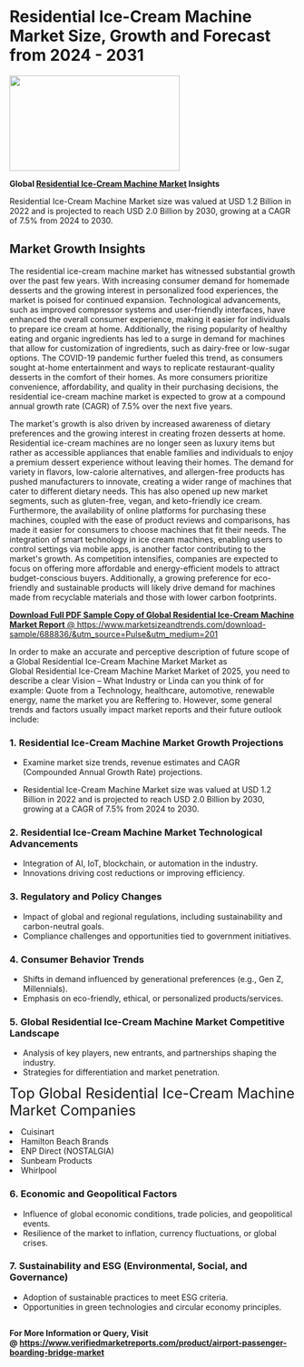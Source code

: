 <H1>Residential Ice-Cream Machine Market Size, Growth and Forecast from 2024 - 2031</H1><img class="aligncenter size-medium wp-image-584254" src="https://thirdeyenews.in/wp-content/uploads/2024/09/Global-Market-Research-300x168.jpeg" alt="" width="300" height="168" /><p><strong>Global&nbsp;<a href="https://www.marketsizeandtrends.com/download-sample/688836/&amp;utm_source=Pulse&amp;utm_medium=201">Residential Ice-Cream Machine Market</a> Insights</strong></p><p>Residential Ice-Cream Machine Market size was valued at USD 1.2 Billion in 2022 and is projected to reach USD 2.0 Billion by 2030, growing at a CAGR of 7.5% from 2024 to 2030.</p><p><h2>Market Growth Insights</h2> <p>The residential ice-cream machine market has witnessed substantial growth over the past few years. With increasing consumer demand for homemade desserts and the growing interest in personalized food experiences, the market is poised for continued expansion. Technological advancements, such as improved compressor systems and user-friendly interfaces, have enhanced the overall consumer experience, making it easier for individuals to prepare ice cream at home. Additionally, the rising popularity of healthy eating and organic ingredients has led to a surge in demand for machines that allow for customization of ingredients, such as dairy-free or low-sugar options. The COVID-19 pandemic further fueled this trend, as consumers sought at-home entertainment and ways to replicate restaurant-quality desserts in the comfort of their homes. As more consumers prioritize convenience, affordability, and quality in their purchasing decisions, the residential ice-cream machine market is expected to grow at a compound annual growth rate (CAGR) of 7.5% over the next five years.</p> <p><a href="#"></a></p> <p>The market's growth is also driven by increased awareness of dietary preferences and the growing interest in creating frozen desserts at home. Residential ice-cream machines are no longer seen as luxury items but rather as accessible appliances that enable families and individuals to enjoy a premium dessert experience without leaving their homes. The demand for variety in flavors, low-calorie alternatives, and allergen-free products has pushed manufacturers to innovate, creating a wider range of machines that cater to different dietary needs. This has also opened up new market segments, such as gluten-free, vegan, and keto-friendly ice cream. Furthermore, the availability of online platforms for purchasing these machines, coupled with the ease of product reviews and comparisons, has made it easier for consumers to choose machines that fit their needs. The integration of smart technology in ice cream machines, enabling users to control settings via mobile apps, is another factor contributing to the market's growth. As competition intensifies, companies are expected to focus on offering more affordable and energy-efficient models to attract budget-conscious buyers. Additionally, a growing preference for eco-friendly and sustainable products will likely drive demand for machines made from recyclable materials and those with lower carbon footprints.</p> <p><a href="#"></p><p><span class=""><strong>Download Full PDF Sample Copy of Global Residential Ice-Cream Machine Market Report</strong> @ <a href="https://www.marketsizeandtrends.com/download-sample/688836/&amp;utm_source=Pulse&amp;utm_medium=201" target="_blank">https://www.marketsizeandtrends.com/download-sample/688836/&amp;utm_source=Pulse&amp;utm_medium=201</a></span></p><p>In order to make an accurate and perceptive description of future scope of a Global&nbsp;Residential Ice-Cream Machine Market Market as Global&nbsp;Residential Ice-Cream Machine Market Market of 2025, you need to describe a clear Vision &ndash; What Industry or Linda can you think of for example: Quote from a Technology, healthcare, automotive, renewable energy, name the market you are Reffering to. However, some general trends and factors usually impact market reports and their future outlook include:</p><h3>1.&nbsp;<strong>Residential Ice-Cream Machine Market Growth Projections</strong></h3><ul><li>Examine market size trends, revenue estimates and CAGR (Compounded Annual Growth Rate) projections.</li><li><p>Residential Ice-Cream Machine Market size was valued at USD 1.2 Billion in 2022 and is projected to reach USD 2.0 Billion by 2030, growing at a CAGR of 7.5% from 2024 to 2030.</p></li></ul><h3>2.&nbsp;<strong>Residential Ice-Cream Machine Market Technological Advancements</strong></h3><ul><li>Integration of AI, IoT, blockchain, or automation in the industry.</li><li>Innovations driving cost reductions or improving efficiency.</li></ul><h3>3.&nbsp;<strong>Regulatory and Policy Changes</strong></h3><ul><li>Impact of global and regional regulations, including sustainability and carbon-neutral goals.</li><li>Compliance challenges and opportunities tied to government initiatives.</li></ul><h3>4.&nbsp;<strong>Consumer Behavior Trends</strong></h3><ul><li>Shifts in demand influenced by generational preferences (e.g., Gen Z, Millennials).</li><li>Emphasis on eco-friendly, ethical, or personalized products/services.</li></ul><h3>5.&nbsp;<strong>Global Residential Ice-Cream Machine Market Competitive Landscape</strong></h3><ul><li>Analysis of key players, new entrants, and partnerships shaping the industry.</li><li>Strategies for differentiation and market penetration.</li></ul><p data-pm-slice="1 1 []"><span style="color: inherit; font-family: inherit; font-size: 25px;">Top Global Residential Ice-Cream Machine Market Companies</span></p><div class="" data-test-id=""><p><li>Cuisinart</li><li> Hamilton Beach Brands</li><li> ENP Direct (NOSTALGIA)</li><li> Sunbeam Products</li><li> Whirlpool</li></p></div><h3>6.&nbsp;<strong>Economic and Geopolitical Factors</strong></h3><ul><li>Influence of global economic conditions, trade policies, and geopolitical events.</li><li>Resilience of the market to inflation, currency fluctuations, or global crises.</li></ul><h3>7.&nbsp;<strong>Sustainability and ESG (Environmental, Social, and Governance)</strong></h3><ul><li>Adoption of sustainable practices to meet ESG criteria.</li><li>Opportunities in green technologies and circular economy principles.</li></ul><h2><strong style="font-size: 14px;">For More Information or Query, Visit @&nbsp;</strong><a style="background-color: #ffffff; font-size: 14px;" href="https://www.marketsizeandtrends.com/report/residential-ice-cream-machine-market/" target="_blank">https://www.verifiedmarketreports.com/product/airport-passenger-boarding-bridge-market</a></h2>
